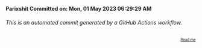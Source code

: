 **Parixshit Committed on: Mon, 01 May 2023 06:29:29 AM** <!-- 7a5a0d4a-53cb-4fb6-8bc6-57e0ae6d851b -->

###### This is an automated commit generated by a GitHub Actions workflow.

<div align="right"><sub><sup><a href="https://github.com/Parixshit/AutoCommit.git">Read me</a></sup></sub></div>
